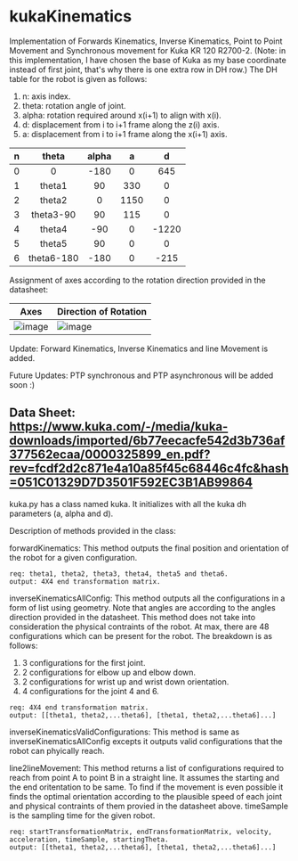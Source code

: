 # kukaKinematics
Implementation of Forwards Kinematics, Inverse Kinematics, Point to Point Movement and Synchronous movement for Kuka KR 120 R2700-2.
(Note: in this implementation, I have chosen the base of Kuka as my base coordinate instead of first joint, that's why there is one extra row in DH row.)
The DH table for the robot is given as follows:
1. n: axis index.
2. theta: rotation angle of joint.
3. alpha: rotation required around x(i+1) to align with x(i).
4. d:     displacement from i to i+1 frame along the z(i) axis.
5. a: displacement from i to i+1 frame along the x(i+1) axis.

| n     | theta | alpha |   a   |   d   |
| :---: | :---: | :---: | :---: | :---: |
|0    |    0      |     -180 |       0  |  645|
|1    |  theta1   |      90  |     330  |  0  |
|2    |theta2     |    0     |    1150  |  0  |
|3    |theta3-90  |    90    |     115  |  0  |  
|4    |theta4     |   -90    |       0  |-1220|
|5    |theta5     |    90    |       0  |  0  |
|6    |theta6-180 |  -180    |       0  |-215 |
    
Assignment of axes according to the rotation direction provided in the datasheet:

|Axes |Direction of Rotation|
| --- | --- |
| ![image](https://user-images.githubusercontent.com/94879785/147395487-c9e08529-fc3f-451a-a370-28eff9a59892.png) | ![image](https://user-images.githubusercontent.com/94879785/147395506-d4504a08-8709-4169-8d49-65d2ea82109d.png) |



Update: Forward Kinematics, Inverse Kinematics and line Movement is added.

Future Updates: PTP synchronous and PTP asynchronous will be added soon :)

Data Sheet:
https://www.kuka.com/-/media/kuka-downloads/imported/6b77eecacfe542d3b736af377562ecaa/0000325899_en.pdf?rev=fcdf2d2c871e4a10a85f45c68446c4fc&hash=051C01329D7D3501F592EC3B1AB99864
------------------------------------------------------------------------------------------------------------------------------------
kuka.py has a class named kuka. It initializes with all the kuka dh parameters (a, alpha and d).

Description of methods provided in the class:

forwardKinematics: This method outputs the final position and orientation of the robot for a given configuration.
    
    req: theta1, theta2, theta3, theta4, theta5 and theta6.
    output: 4X4 end transformation matrix.
 
 
 inverseKinematicsAllConfig: This method outputs all the configurations in a form of list using geometry. Note that angles are according 
 to the angles direction provided in the datasheet. This method does not take into consideration the physical contraints of the robot.
 At max, there are 48 configurations which can be present for the robot. The breakdown is as follows:
 
   1. 3 configurations for the first joint.
   2. 2 configurations for elbow up and elbow down.
   3. 2 configurations for wrist up and wrist down orientation.
   4. 4 configurations for the joint 4 and 6.

    req: 4X4 end transformation matrix.
    output: [[theta1, theta2,...theta6], [theta1, theta2,...theta6]...]
    
inverseKinematicsValidConfigurations: This method is same as inverseKinematicsAllConfig excepts it outputs valid configurations that the robot
can phyically reach.
    
line2lineMovement: This method returns a list of configurations required to reach from point A to point B in a straight line. It assumes the 
starting and the end oritentation to be same. To find if the movement is even possible it finds the optimal orientation according to the plausible speed of each joint and physical contraints of them provied in the datasheet above. timeSample is the sampling time for the given robot.

    req: startTransformationMatrix, endTransformationMatrix, velocity, acceleration, timeSample, startingTheta.
    output: [[theta1, theta2,...theta6], [theta1, theta2,...theta6]...]


